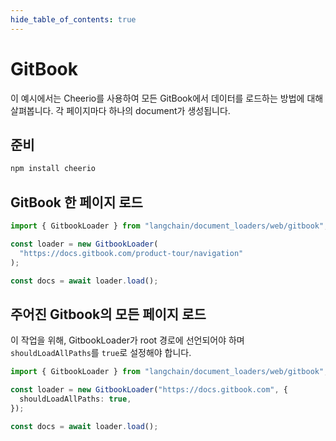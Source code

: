 ```yaml
---
hide_table_of_contents: true
---
```


# GitBook

이 예시에서는 Cheerio를 사용하여 모든 GitBook에서 데이터를 로드하는 방법에 대해 살펴봅니다. 각 페이지마다 하나의 document가 생성됩니다.

## 준비

```bash npm2yarn
npm install cheerio
```

## GitBook 한 페이지 로드

```typescript
import { GitbookLoader } from "langchain/document_loaders/web/gitbook";

const loader = new GitbookLoader(
  "https://docs.gitbook.com/product-tour/navigation"
);

const docs = await loader.load();
```

## 주어진 Gitbook의 모든 페이지 로드

이 작업을 위해, GitbookLoader가 root 경로에 선언되어야 하며 `shouldLoadAllPaths`를 `true`로 설정해야 합니다.

```typescript
import { GitbookLoader } from "langchain/document_loaders/web/gitbook";

const loader = new GitbookLoader("https://docs.gitbook.com", {
  shouldLoadAllPaths: true,
});

const docs = await loader.load();
```
